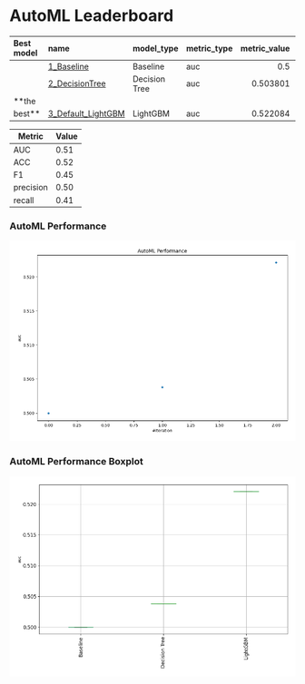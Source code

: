 # AutoML Leaderboard

|  Best model | name                                               | model_type    | metric_type   |   metric_value |   train_time |
|:------------|:---------------------------------------------------|:--------------|:--------------|---------------:|-------------:|
|             | [1_Baseline](1_Baseline/README.md)                 | Baseline      | auc           |       0.5      |         4.76 |
|             | [2_DecisionTree](2_DecisionTree/README.md)         | Decision Tree | auc           |       0.503801 |       204.1  |
| **the
best**      | [3_Default_LightGBM](3_Default_LightGBM/README.md) | LightGBM      | auc           |       0.522084 |       233.5  |

| Metric | Value |
| ------ | -----|
| AUC | 0.51 |
| ACC | 0.52 |
| F1 | 0.45 |
| precision | 0.50|
| recall | 0.41 |

### AutoML Performance

![AutoML Performance](ldb_performance.png)

### AutoML Performance Boxplot

![AutoML Performance Boxplot](ldb_performance_boxplot.png)
